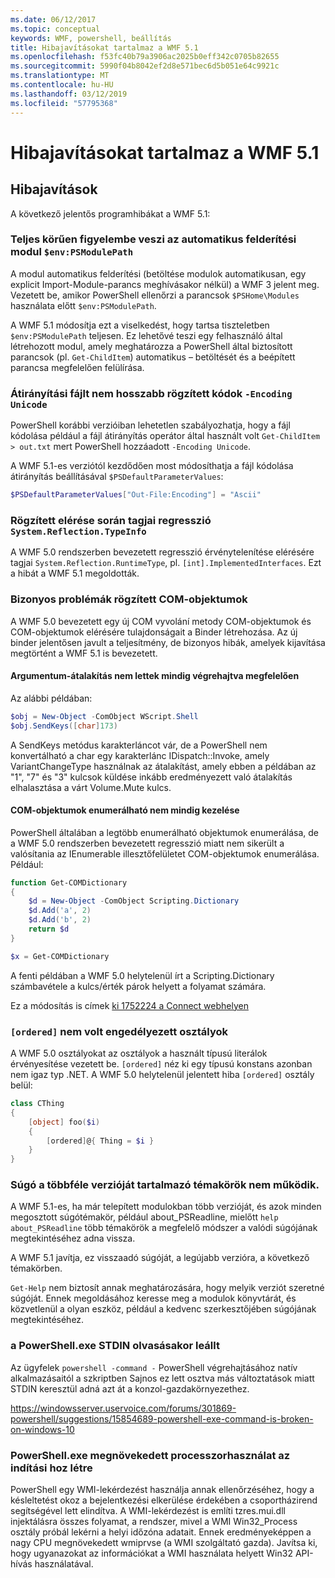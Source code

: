 ```yaml
---
ms.date: 06/12/2017
ms.topic: conceptual
keywords: WMF, powershell, beállítás
title: Hibajavításokat tartalmaz a WMF 5.1
ms.openlocfilehash: f53fc40b79a3906ac2025b0eff342c0705b82655
ms.sourcegitcommit: 5990f04b8042ef2d8e571bec6d5b051e64c9921c
ms.translationtype: MT
ms.contentlocale: hu-HU
ms.lasthandoff: 03/12/2019
ms.locfileid: "57795368"
---
```

# <a name="bug-fixes-in-wmf-51"></a>Hibajavításokat tartalmaz a WMF 5.1

## <a name="bug-fixes"></a>Hibajavítások

A következő jelentős programhibákat a WMF 5.1:

### <a name="module-auto-discovery-fully-honors-envpsmodulepath"></a>Teljes körűen figyelembe veszi az automatikus felderítési modul `$env:PSModulePath`

A modul automatikus felderítési (betöltése modulok automatikusan, egy explicit Import-Module-parancs meghívásakor nélkül) a WMF 3 jelent meg.
Vezetett be, amikor PowerShell ellenőrzi a parancsok `$PSHome\Modules` használata előtt `$env:PSModulePath`.

A WMF 5.1 módosítja ezt a viselkedést, hogy tartsa tiszteletben `$env:PSModulePath` teljesen.
Ez lehetővé teszi egy felhasználó által létrehozott modul, amely meghatározza a PowerShell által biztosított parancsok (pl. `Get-ChildItem`) automatikus – betöltését és a beépített parancsa megfelelően felülírása.

### <a name="file-redirection-no-longer-hard-codes--encoding-unicode"></a>Átirányítási fájlt nem hosszabb rögzített kódok `-Encoding Unicode`

PowerShell korábbi verzióiban lehetetlen szabályozhatja, hogy a fájl kódolása például a fájl átirányítás operátor által használt volt `Get-ChildItem > out.txt` mert PowerShell hozzáadott `-Encoding Unicode`.

A WMF 5.1-es verziótól kezdődően most módosíthatja a fájl kódolása átirányítás beállításával `$PSDefaultParameterValues`:

```powershell
$PSDefaultParameterValues["Out-File:Encoding"] = "Ascii"
```

### <a name="fixed-a-regression-in-accessing-members-of-systemreflectiontypeinfo"></a>Rögzített elérése során tagjai regresszió `System.Reflection.TypeInfo`

A WMF 5.0 rendszerben bevezetett regresszió érvénytelenítése elérésére tagjai `System.Reflection.RuntimeType`, pl. `[int].ImplementedInterfaces`.
Ezt a hibát a WMF 5.1 megoldották.


### <a name="fixed-some-issues-with-com-objects"></a>Bizonyos problémák rögzített COM-objektumok

A WMF 5.0 bevezetett egy új COM vyvolání metody COM-objektumok és COM-objektumok elérésére tulajdonságait a Binder létrehozása.
Az új binder jelentősen javult a teljesítmény, de bizonyos hibák, amelyek kijavítása megtörtént a WMF 5.1 is bevezetett.

#### <a name="argument-conversions-were-not-always-performed-correctly"></a>Argumentum-átalakítás nem lettek mindig végrehajtva megfelelően

Az alábbi példában:

```powershell
$obj = New-Object -ComObject WScript.Shell
$obj.SendKeys([char]173)
```

A SendKeys metódus karakterláncot vár, de a PowerShell nem konvertálható a char egy karakterlánc IDispatch::Invoke, amely VariantChangeType használnak az átalakítást, amely ebben a példában az "1", "7" és "3" kulcsok küldése inkább eredményezett való átalakítás elhalasztása a várt Volume.Mute kulcs.

#### <a name="enumerable-com-objects-not-always-handled-correctly"></a>COM-objektumok enumerálható nem mindig kezelése

PowerShell általában a legtöbb enumerálható objektumok enumerálása, de a WMF 5.0 rendszerben bevezetett regresszió miatt nem sikerült a valósítania az IEnumerable illesztőfelületet COM-objektumok enumerálása.  Például:

```powershell
function Get-COMDictionary
{
    $d = New-Object -ComObject Scripting.Dictionary
    $d.Add('a', 2)
    $d.Add('b', 2)
    return $d
}

$x = Get-COMDictionary
```

A fenti példában a WMF 5.0 helytelenül írt a Scripting.Dictionary számbavétele a kulcs/érték párok helyett a folyamat számára.

Ez a módosítás is címek [ki 1752224 a Connect webhelyen](https://connect.microsoft.com/PowerShell/feedback/details/1752224)

### <a name="ordered-was-not-allowed-inside-classes"></a>`[ordered]` nem volt engedélyezett osztályok

A WMF 5.0 osztályokat az osztályok a használt típusú literálok érvényesítése vezetett be.
`[ordered]` néz ki egy típusú konstans azonban nem igaz typ .NET.
A WMF 5.0 helytelenül jelentett hiba `[ordered]` osztály belül:

```powershell
class CThing
{
    [object] foo($i)
    {
        [ordered]@{ Thing = $i }
    }
}
```


### <a name="help-on-about-topics-with-multiple-versions-does-not-work"></a>Súgó a többféle verzióját tartalmazó témakörök nem működik.

A WMF 5.1-es, ha már telepített modulokban több verzióját, és azok minden megosztott súgótémakör, például about_PSReadline, mielőtt `help about_PSReadline` több témakörök a megfelelő módszer a valódi súgójának megtekintéséhez adna vissza.

A WMF 5.1 javítja, ez visszaadó súgóját, a legújabb verzióra, a következő témakörben.

`Get-Help` nem biztosít annak meghatározására, hogy melyik verziót szeretné súgóját.
Ennek megoldásához keresse meg a modulok könyvtárát, és közvetlenül a olyan eszköz, például a kedvenc szerkesztőjében súgójának megtekintéséhez.

### <a name="powershellexe-reading-from-stdin-stopped-working"></a>a PowerShell.exe STDIN olvasásakor leállt

Az ügyfelek `powershell -command -` PowerShell végrehajtásához natív alkalmazásaitól a szkriptben Sajnos ez lett osztva más változtatások miatt STDIN keresztül adná azt át a konzol-gazdakörnyezethez.

https://windowsserver.uservoice.com/forums/301869-powershell/suggestions/15854689-powershell-exe-command-is-broken-on-windows-10

### <a name="powershellexe-creates-spike-in-cpu-usage-on-startup"></a>PowerShell.exe megnövekedett processzorhasználat az indítási hoz létre

PowerShell egy WMI-lekérdezést használja annak ellenőrzéséhez, hogy a késleltetést okoz a bejelentkezési elkerülése érdekében a csoportházirend segítségével lett elindítva.
A WMI-lekérdezést is említi tzres.mui.dll injektálásra összes folyamat, a rendszer, mivel a WMI Win32_Process osztály próbál lekérni a helyi időzóna adatait.
Ennek eredményeképpen a nagy CPU megnövekedett wmiprvse (a WMI szolgáltató gazda).
Javítsa ki, hogy ugyanazokat az információkat a WMI használata helyett Win32 API-hívás használatával.

